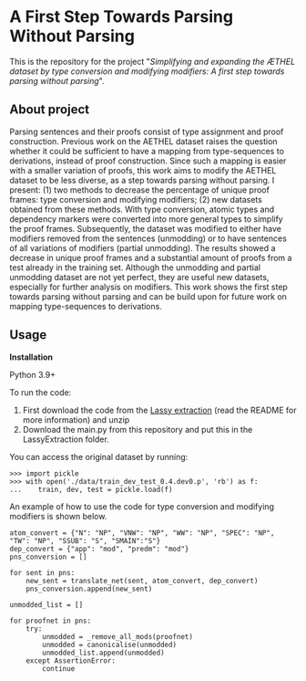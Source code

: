 # A First Step Towards Parsing Without Parsing

This is the repository for the project "*Simplifying and expanding the ÆTHEL dataset by type conversion and modifying modifiers: A first step towards parsing without parsing*". 

## **About project**
Parsing sentences and their proofs consist of type assignment and proof construction. Previous work on the AETHEL dataset raises the question whether it could be sufficient to have a mapping from type-sequences to derivations, instead of proof construction. Since such a mapping is easier with a smaller variation of proofs, this work aims to modify the AETHEL dataset to be less diverse, as a step towards parsing without parsing. I present: (1) two methods to decrease the percentage of unique proof frames: type conversion and modifying modifiers; (2) new datasets obtained from these methods. With type conversion, atomic types and dependency markers were converted into more general types to simplify the proof frames. Subsequently, the dataset was modified to either have modifiers removed from the sentences (unmodding) or to have sentences of all variations of modifiers (partial unmodding). The results showed a decrease in unique proof frames and a substantial amount of proofs from a test already in the training set. Although the unmodding and partial unmodding dataset are not yet perfect, they are useful new datasets, especially for further analysis on modifiers. This work shows the first step towards parsing without parsing and can be build upon for future work on mapping type-sequences to derivations.

## **Usage**

**Installation**

Python 3.9+

To run the code:

1. First download the code from the [Lassy extraction](https://github.com/konstantinosKokos/lassy-tlg-extraction) (read the README for more information) and unzip
2. Download the main.py from this repository and put this in the LassyExtraction folder. 

You can access the original dataset by running:

```
>>> import pickle
>>> with open('./data/train_dev_test_0.4.dev0.p', 'rb') as f:
...    train, dev, test = pickle.load(f) 
```

An example of how to use the code for type conversion and modifying modifiers is shown below.

```
atom_convert = {"N": "NP", "VNW": "NP", "WW": "NP", "SPEC": "NP", "TW": "NP", "SSUB": "S", "SMAIN":"S"}
dep_convert = {"app": "mod", "predm": "mod"}
pns_conversion = []

for sent in pns:
    new_sent = translate_net(sent, atom_convert, dep_convert)
    pns_conversion.append(new_sent)
```

```
unmodded_list = []

for proofnet in pns:
    try:
        unmodded = _remove_all_mods(proofnet)
        unmodded = canonicalise(unmodded)
        unmodded_list.append(unmodded) 
    except AssertionError:
		continue
```

